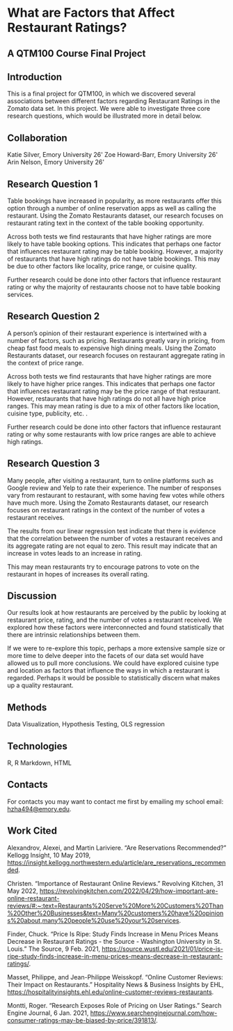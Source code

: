 # What are Factors that Affect Restaurant Ratings?
## A QTM100 Course Final Project

## Introduction
This is a final project for QTM100, in which we discovered several associations between different factors regarding Restaurant Ratings in the Zomato data set. In this project. We were able to investigate three core research questions, which would be illustrated more in detail below.

## Collaboration
Katie Silver, Emory University 26'
Zoe Howard-Barr, Emory University 26'
Arin Nelson, Emory University 26'

## Research Question 1
Table bookings have increased in popularity, as more restaurants offer this option through a number of online reservation apps as well as calling the restaurant. Using the Zomato Restaurants dataset, our research focuses on restaurant rating text in the context of the table booking opportunity.

Across both tests we find restaurants that have higher ratings are more likely to have table booking options. This indicates that perhaps one factor that influences restaurant rating may be table booking. However, a majority of restaurants that have high ratings do not have table bookings. This may be due to other factors like locality, price range, or cuisine quality. 

Further research could be done into other factors that influence restaurant rating or why the majority of restaurants choose not to have table booking services.

## Research Question 2
A person’s opinion of their restaurant experience is intertwined with a number of factors, such as pricing. Restaurants greatly vary in pricing, from cheap fast food meals to expensive high dining meals. Using the Zomato Restaurants dataset, our research focuses on restaurant aggregate rating in the context of price range.

Across both tests we find restaurants that have higher ratings are more likely to have higher price ranges. This indicates that perhaps one factor that influences restaurant rating may be the price range of that restaurant. However, restaurants that have high ratings do not all have high price ranges. This may mean rating is due to a mix of other factors like location, cuisine type, publicity, etc. . 

Further research could be done into other factors that influence restaurant rating or why some restaurants with low price ranges are able to achieve high ratings. 

## Research Question 3
Many people, after visiting a restaurant, turn to online platforms such as Google review and Yelp to rate their experience. The number of responses vary from restaurant to restaurant, with some having few votes while others have much more. Using the Zomato Restaurants dataset, our research focuses on restaurant ratings in the context of the number of votes a restaurant receives. 

The results from our linear regression test indicate that there is evidence that the correlation between the number of votes a restaurant receives and its aggregate rating are not equal to zero. This result may indicate that an increase in votes leads to an increase in rating. 

This may mean restaurants try to encourage patrons to vote on the restaurant in hopes of increases its overall rating. 

## Discussion
Our results look at how restaurants are perceived by the public by looking at restaurant price, rating, and the number of votes a restaurant received. We explored how these factors were interconnected and found statistically that there are intrinsic relationships between them.

If we were to re-explore this topic, perhaps a more extensive sample size or more time to delve deeper into the facets of our data set would have allowed us to pull more conclusions. We could have explored cuisine type and location as factors that influence the ways in which a restaurant is regarded. Perhaps it would be possible to statistically discern what makes up a quality restaurant.

## Methods
Data Visualization, Hypothesis Testing, OLS regression

## Technologies
R, R Markdown, HTML

## Contacts
For contacts you may want to contact me first by emailing my school email: hzha494@emory.edu.

## Work Cited
Alexandrov, Alexei, and Martin Lariviere. “Are Reservations Recommended?” Kellogg Insight, 10 May 2019, https://insight.kellogg.northwestern.edu/article/are_reservations_recommended. 

Christen. “Importance of Restaurant Online Reviews.” Revolving Kitchen, 31 May 2022, https://revolvingkitchen.com/2022/04/29/how-important-are-online-restaurant-reviews/#:~:text=Restaurants%20Serve%20More%20Customers%20Than%20Other%20Businesses&text=Many%20customers%20have%20opinions%20about,many%20people%20use%20your%20services. 

Finder, Chuck. “Price Is Ripe: Study Finds Increase in Menu Prices Means Decrease in Restaurant Ratings - the Source - Washington University in St. Louis.” The Source, 9 Feb. 2021, https://source.wustl.edu/2021/01/price-is-ripe-study-finds-increase-in-menu-prices-means-decrease-in-restaurant-ratings/. 

Masset, Philippe, and Jean-Philippe Weisskopf. “Online Customer Reviews: Their Impact on Restaurants.” Hospitality News & Business Insights by EHL, https://hospitalityinsights.ehl.edu/online-customer-reviews-restaurants. 

Montti, Roger. “Research Exposes Role of Pricing on User Ratings.” Search Engine Journal, 6 Jan. 2021, https://www.searchenginejournal.com/how-consumer-ratings-may-be-biased-by-price/391813/. 
